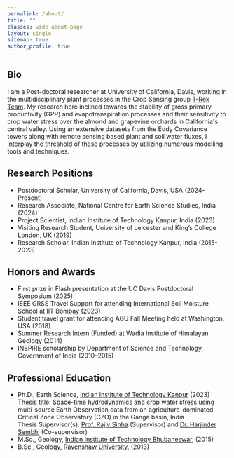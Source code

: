 ```yaml
---
permalink: /about/
title: ""
classes: wide about-page
layout: single
sitemap: true
author_profile: true
---
```

## Bio
I am a Post-doctoral researcher at University of California, Davis, working in the multidisciplinary plant processes in the Crop Sensing group [T-Rex Team](https://www.t-rexproject.com/meet-the-team). My research here inclined towards the stability of gross primary productivity (GPP) and evapotranspiration processes and their sensitivity to crop water stress over the almond and grapevine orchards in California's central valley. Using an extensive datasets from the Eddy Covariance towers along with remote sensing based plant and soil water fluxes, I interplay the threshold of these processes by utilizing numerous modelling tools and techniques.

## Research Positions
- Postdoctoral Scholar, University of California, Davis, USA (2024-Present)
- Research Associate, National Centre for Earth Science Studies, India (2024)
- Project Scientist, Indian Institute of Technology Kanpur, India (2023)
- Visiting Research Student, University of Leicester and King’s College London, UK (2019)
- Research Scholar, Indian Institute of Technology Kanpur, India (2015-2023)

## Honors and Awards
- First prize in Flash presentation at the UC Davis Postdoctoral Symposium (2025)
- IEEE GRSS Travel Support for attending International Soil Moisture School at IIT Bombay (2023)
- Student travel grant for attending AGU Fall Meeting held at Washington, USA (2018)
- Summer Research Intern (Funded) at Wadia Institute of Himalayan Geology (2014)
- INSPIRE scholarship by Department of Science and Technology, Government of India (2010–2015)

## Professional Education
- Ph.D., Earth Science, [Indian Institute of Technology Kanpur](https://www.iitk.ac.in/) (2023) <br>
  Thesis title: Space-time hydrodynamics and crop water stress using multi-source Earth Observation data from an agriculture-dominated Critical Zone Observatory (CZO) in the Ganga basin, India <br>
  Thesis Supervisor(s): [Prof. Rajiv Sinha](https://home.iitk.ac.in/~rsinha/) (Supervisor) and [Dr. Harjinder Sembhi](https://le.ac.uk/people/harjinder-sembhi) (Co-supervisor)
- M.Sc., Geology,	[Indian Institute of Technology Bhubaneswar](https://www.iitbbs.ac.in/), (2015)
- B.Sc.,	Geology, [Ravenshaw University](https://ravenshawuniversity.ac.in/), (2013)
